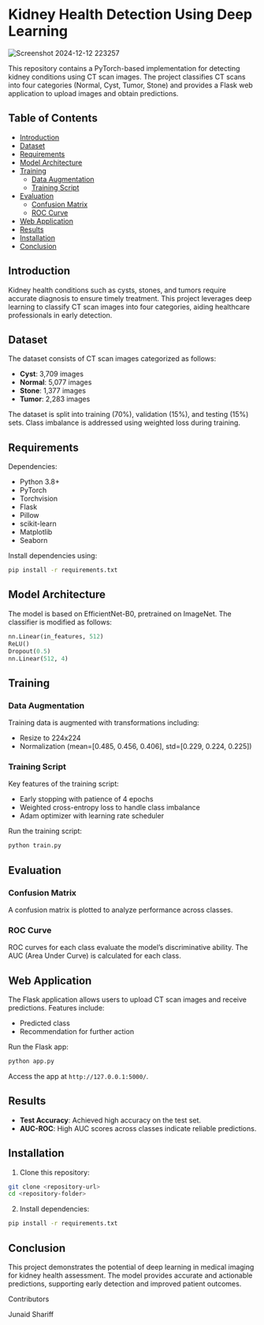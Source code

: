 # Kidney Health Detection Using Deep Learning
![Screenshot 2024-12-12 223257](https://github.com/user-attachments/assets/9be2b570-206b-47fa-bdc8-56e31a806525)

This repository contains a PyTorch-based implementation for detecting kidney conditions using CT scan images. The project classifies CT scans into four categories (Normal, Cyst, Tumor, Stone) and provides a Flask web application to upload images and obtain predictions.

## Table of Contents
- [Introduction](#introduction)
- [Dataset](#dataset)
- [Requirements](#requirements)
- [Model Architecture](#model-architecture)
- [Training](#training)
  - [Data Augmentation](#data-augmentation)
  - [Training Script](#training-script)
- [Evaluation](#evaluation)
  - [Confusion Matrix](#confusion-matrix)
  - [ROC Curve](#roc-curve)
- [Web Application](#web-application)
- [Results](#results)
- [Installation](#installation)
- [Conclusion](#conclusion)

## Introduction
Kidney health conditions such as cysts, stones, and tumors require accurate diagnosis to ensure timely treatment. This project leverages deep learning to classify CT scan images into four categories, aiding healthcare professionals in early detection.

## Dataset
The dataset consists of CT scan images categorized as follows:
- **Cyst**: 3,709 images
- **Normal**: 5,077 images
- **Stone**: 1,377 images
- **Tumor**: 2,283 images

The dataset is split into training (70%), validation (15%), and testing (15%) sets. Class imbalance is addressed using weighted loss during training.

## Requirements
Dependencies:
- Python 3.8+
- PyTorch
- Torchvision
- Flask
- Pillow
- scikit-learn
- Matplotlib
- Seaborn

Install dependencies using:
```bash
pip install -r requirements.txt
```

## Model Architecture
The model is based on EfficientNet-B0, pretrained on ImageNet. The classifier is modified as follows:
```python
nn.Linear(in_features, 512)
ReLU()
Dropout(0.5)
nn.Linear(512, 4)
```

## Training

### Data Augmentation
Training data is augmented with transformations including:
- Resize to 224x224
- Normalization (mean=[0.485, 0.456, 0.406], std=[0.229, 0.224, 0.225])

### Training Script
Key features of the training script:
- Early stopping with patience of 4 epochs
- Weighted cross-entropy loss to handle class imbalance
- Adam optimizer with learning rate scheduler

Run the training script:
```bash
python train.py
```

## Evaluation

### Confusion Matrix
A confusion matrix is plotted to analyze performance across classes.

### ROC Curve
ROC curves for each class evaluate the model’s discriminative ability. The AUC (Area Under Curve) is calculated for each class.

## Web Application
The Flask application allows users to upload CT scan images and receive predictions. Features include:
- Predicted class
- Recommendation for further action

Run the Flask app:
```bash
python app.py
```
Access the app at `http://127.0.0.1:5000/`.

## Results
- **Test Accuracy**: Achieved high accuracy on the test set.
- **AUC-ROC**: High AUC scores across classes indicate reliable predictions.

## Installation
1. Clone this repository:
```bash
git clone <repository-url>
cd <repository-folder>
```
2. Install dependencies:
```bash
pip install -r requirements.txt
```

## Conclusion
This project demonstrates the potential of deep learning in medical imaging for kidney health assessment. The model provides accurate and actionable predictions, supporting early detection and improved patient outcomes.


Contributors

Junaid Shariff

